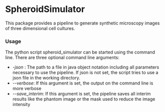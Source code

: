 SpheroidSimulator
=================

This package provides a pipeline to generate synthetic microscopy images of three dimensional cell cultures.

### Usage
The python script spheroid_simulator can be started using the command line.
There are three optional command line arguments:
* *-json <path>*: The path to a file in java object notation including all parameters necessary to use the pipeline.
If json is not set, the script tries to use a json file in the working directory.
* *--verbose*: If this argument is set, the output on the command line is more verbose
* *--save_interim*: If this argument is set, the pipeline saves all interim results like the phantom image or the mask used to reduce the image intensity